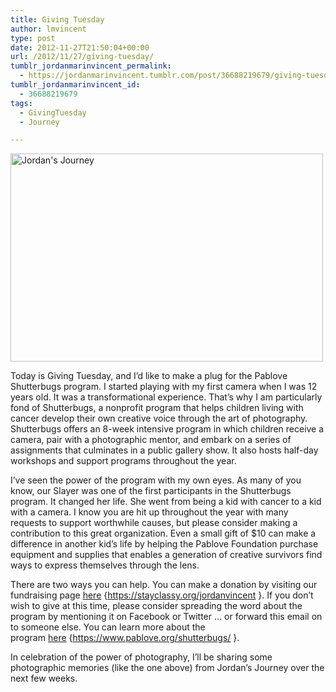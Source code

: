 ```yaml
---
title: Giving Tuesday
author: lmvincent
type: post
date: 2012-11-27T21:50:04+00:00
url: /2012/11/27/giving-tuesday/
tumblr_jordanmarinvincent_permalink:
  - https://jordanmarinvincent.tumblr.com/post/36688219679/giving-tuesday
tumblr_jordanmarinvincent_id:
  - 36688219679
tags:
  - GivingTuesday
  - Journey

---
```

<img loading="lazy" alt="Jordan's Journey" height="333" src="https://farm9.staticflickr.com/8489/8224374369_36dabc4041.jpg" width="500" />

Today is Giving Tuesday, and I&rsquo;d like to make a plug for the Pablove Shutterbugs program. I started playing with my first camera when I was 12 years old. It was a transformational experience. That&rsquo;s why I am particularly fond of Shutterbugs, a nonprofit program that helps children living with cancer develop their own creative voice through the art of photography. Shutterbugs offers an 8-week intensive program in which children receive a camera, pair with a photographic mentor, and embark on a series of assignments that culminates in a public gallery show. It also hosts half-day workshops and support programs throughout the year.

I&rsquo;ve seen the power of the program with my own eyes. As many of you know, our Slayer was one of the first participants in the Shutterbugs program. It changed her life. She went from being a kid with cancer to a kid with a camera. I know you are hit up throughout the year with many requests to support worthwhile causes, but please consider making a contribution to this great organization. Even a small gift of $10 can make a difference in another kid&rsquo;s life by helping the Pablove Foundation purchase equipment and supplies that enables a generation of creative survivors find ways to express themselves through the lens.

There are two ways you can help. You can make a donation by visiting our fundraising page <a href="https://stayclassy.org/jordanvincent" target="_blank" rel="noopener">here</a> {<a href="https://stayclassy.org/jordanvincent" target="_blank" rel="noopener">https://stayclassy.org/jordanvincent</a> }. If you don&rsquo;t wish to give at this time, please consider spreading the word about the program by mentioning it on Facebook or Twitter &hellip; or forward this email on to someone else. You can learn more about the program <a href="https://www.pablove.org/shutterbugs/" target="_blank" rel="noopener">here</a> {<a href="https://www.pablove.org/shutterbugs/" target="_blank" rel="noopener">https://www.pablove.org/shutterbugs/</a> }.

In celebration of the power of photography, I&rsquo;ll be sharing some photographic memories (like the one above) from Jordan&rsquo;s Journey over the next few weeks.
